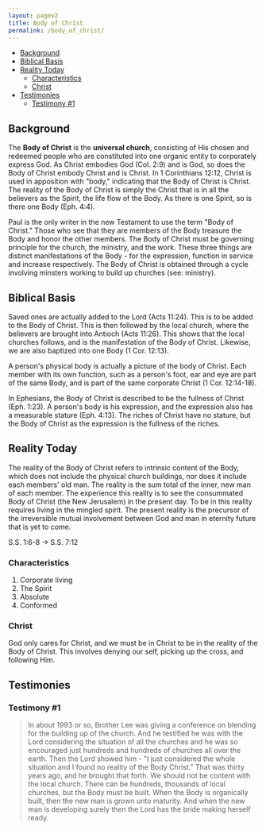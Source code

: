 ```yaml
---
layout: pagev2
title: Body of Christ
permalink: /body_of_christ/
---
```

- [Background](#background)
- [Biblical Basis](#biblical-basis)
- [Reality Today](#reality-today)
  - [Characteristics](#characteristics)
  - [Christ](#christ)
- [Testimonies](#testimonies)
  - [Testimony #1](#testimony-1)

## Background

The **Body of Christ** is the **universal church**, consisting of His chosen and redeemed people who are constituted into one organic entity to corporately express God. As Christ embodies God (Col. 2:9) and is God, so does the Body of Christ embody Christ and is Christ. In 1 Corinthians 12:12, Christ is used in apposition with "body," indicating that the Body of Christ is Christ. The reality of the Body of Christ is simply the Christ that is in all the believers as the Spirit, the life flow of the Body. As there is one Spirit, so is there one Body (Eph. 4:4). 

Paul is the only writer in the new Testament to use the term "Body of Christ." Those who see that they are members of the Body treasure the Body and honor the other members. The Body of Christ must be governing principle for the church, the ministry, and the work. These three things are distinct manifestations of the Body - for the expression, function in service and increase respectively. The Body of Christ is obtained through a cycle involving minsters working to build up churches (see: ministry).

## Biblical Basis

Saved ones are actually added to the Lord (Acts 11:24). This is to be added to the Body of Christ. This is then followed by the local church, where the believers are brought into Antioch (Acts 11:26). This shows that the local churches follows, and is the manifestation of the Body of Christ. Likewise, we are also baptized into one Body (1 Cor. 12:13).

A person's physical body is actually a picture of the body of Christ. Each member with its own function, such as a person's foot, ear and eye are part of the same Body, and is part of the same corporate Christ (1 Cor. 12:14-18).

In Ephesians, the Body of Christ is described to be the fullness of Christ (Eph. 1:23). A person's body is his expression, and the expression also has a measurable stature (Eph. 4:13). The riches of Christ have no stature, but the Body of Christ as the expression is the fullness of the riches.

## Reality Today

The reality of the Body of Christ refers to intrinsic content of the Body, which does not include the physical church buildings, nor does it include each members' old man. The reality is the sum total of the inner, new man of each member. The experience this reality is to see the consummated Body of Christ (the New Jerusalem) in the present day. To be in this reality requires living in the mingled spirit. The present reality is the precursor of the irreversible mutual involvement between God and man in eternity future that is yet to come.

S.S. 1:6-8 -> S.S. 7:12

### Characteristics

1. Corporate living
2. The Spirit
3. Absolute
4. Conformed

### Christ

God only cares for Christ, and we must be in Christ to be in the reality of the Body of Christ. This involves denying our self, picking up the cross, and following Him.

## Testimonies

### Testimony #1

> In about 1993 or so, Brother Lee was giving a conference on blending for the building up of the church. And he testified he was with the Lord considering the situation of all the churches and he was so encouraged just hundreds and hundreds of churches all over the earth. Then the Lord showed him - "I just considered the whole situation and I found no reality of the Body Christ." That was thirty years ago, and he brought that forth. We should not be content with the local church. There can be hundreds, thousands of local churches, but the Body must be built. When the Body is organically built, then the new man is grown unto maturity. And when the new man is developing surely then the Lord has the bride making herself ready. 